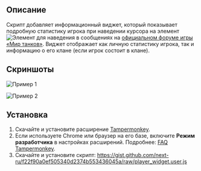 ## Описание
Скрипт добавляет информационный виджет, который показывает подробную статистику игрока при наведении курсора на элемент ![Элемент для наведения](https://i.imgur.com/SRijQ5d.png) в сообщениях на [официальном форуме игры «Мир танков»](http://forum.tanki.su/).
Виджет отображает как личную статистику игрока, так и информацию о его клане (если игрок состоит в клане).

## Скриншоты
![Пример 1](https://i.imgur.com/NCiev8z.png)

![Пример 2](https://i.imgur.com/VyNA0y2.png)

## Установка
1. Скачайте и установите расширение [Tampermonkey](https://www.tampermonkey.net/).
2. Если используете Chrome или браузер на его базе, включите **Режим разработчика** в настройках расширений. Подробнее: [FAQ Tampermonkey](https://www.tampermonkey.net/faq.php#Q209).
3. Скачайте и установите скрипт: https://gist.github.com/next-ru/f22f90a0ef505340d2374b553436045a/raw/player_widget.user.js
